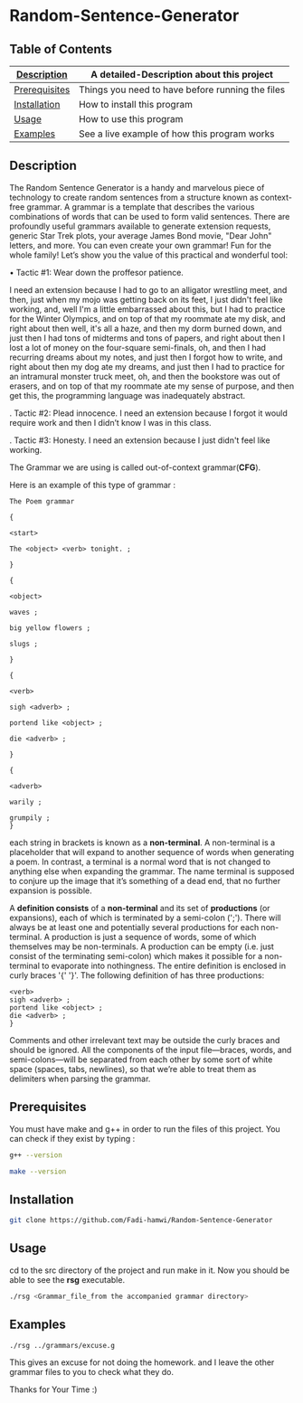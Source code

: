 # Random-Sentence-Generator

## Table of Contents
[Description](#Description) | A detailed-Description about this project
-------------------------------  | --------------------------------------------------
[Prerequisites](#Prerequisites)  |  Things you need to have before running the files
[Installation](#Installation) | How to install this program
[Usage](#Usage) | How to use this program
[Examples](#Examples) | See a live example of how this program works



## Description
The Random Sentence Generator is a handy and marvelous piece of technology to create
random sentences from a structure known as context-free grammar. A grammar is a
template that describes the various combinations of words that can be used to form
valid sentences. There are profoundly useful grammars available to generate extension
requests, generic Star Trek plots, your average James Bond movie, "Dear John" letters,
and more. You can even create your own grammar! Fun for the whole family! Let’s
show you the value of this practical and wonderful tool:

• Tactic #1: Wear down the proffesor patience.

  I need an extension because I had to go to an alligator wrestling meet, and then, just when
  my mojo was getting back on its feet, I just didn't feel like working, and, well I'm a little
  embarrassed about this, but I had to practice for the Winter Olympics, and on top of that
  my roommate ate my disk, and right about then well, it's all a haze, and then my dorm
  burned down, and just then I had tons of midterms and tons of papers, and right about then I
  lost a lot of money on the four-square semi-finals, oh, and then I had recurring dreams
  about my notes, and just then I forgot how to write, and right about then my dog ate my
  dreams, and just then I had to practice for an intramural monster truck meet, oh, and then
  the bookstore was out of erasers, and on top of that my roommate ate my sense of purpose,
  and then get this, the programming language was inadequately abstract.

. Tactic #2: Plead innocence.
I need an extension because I forgot it would require work and then I didn’t know I was in
this class.

. Tactic #3: Honesty.
I need an extension because I just didn't feel like working.

The Grammar we are using is called out-of-context grammar(**CFG**).

Here is an example of this type of grammar :
```
The Poem grammar

{

<start>
  
The <object> <verb> tonight. ;

}

{

<object>
  
waves ;

big yellow flowers ;

slugs ;

}

{

<verb>
  
sigh <adverb> ;

portend like <object> ;

die <adverb> ;

}

{

<adverb>
  
warily ;

grumpily ;
}
```

each string in brackets is known as a **non-terminal**. A non-terminal is a
placeholder that will expand to another sequence of words when generating a poem. In
contrast, a terminal is a normal word that is not changed to anything else when
expanding the grammar. The name terminal is supposed to conjure up the image that
it’s something of a dead end, that no further expansion is possible.

A **definition consists** of a **non-terminal** and its set of **productions** (or expansions), each
of which is terminated by a semi-colon (';'). There will always be at least one and
potentially several productions for each non-terminal. A production is just a sequence of
words, some of which themselves may be non-terminals. A production can be empty
(i.e. just consist of the terminating semi-colon) which makes it possible for a non-terminal to evaporate into nothingness. The entire definition is enclosed in curly braces
'{' '}'. The following definition of <verb> has three productions:
```{
<verb>
sigh <adverb> ;
portend like <object> ;
die <adverb> ;
}
```
Comments and other irrelevant text may be outside the curly braces and should be
ignored. All the components of the input file—braces, words, and semi-colons—will be
separated from each other by some sort of white space (spaces, tabs, newlines), so that
we’re able to treat them as delimiters when parsing the grammar.

## Prerequisites
You must have make and g++ in order to run the files of this project.
You can check if they exist by typing : 
``` bash
g++ --version
```
``` bash
make --version
```

## Installation
```bash
git clone https://github.com/Fadi-hamwi/Random-Sentence-Generator
```

## Usage
cd to the src directory of the project and run make in it.
Now you should be able to see the **rsg** executable.
``` bash
./rsg <Grammar_file_from the accompanied grammar directory>
```

## Examples
```bash
./rsg ../grammars/excuse.g
```
This gives an excuse for not doing the homework.
and I leave the other grammar files to you to check what they do.

Thanks for Your Time :)
